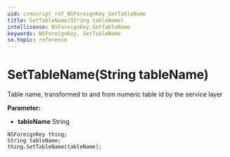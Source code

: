 ```yaml
---
uid: crmscript_ref_NSForeignKey_SetTableName
title: SetTableName(String tableName)
intellisense: NSForeignKey.SetTableName
keywords: NSForeignKey, GetTableName
so.topic: reference
---
```


# SetTableName(String tableName)

Table name, transformed to and from numeric table id by the service layer

**Parameter:** 
 - **tableName** String

```crmscript
NSForeignKey thing;
String tableName;
thing.SetTableName(tableName);
```

